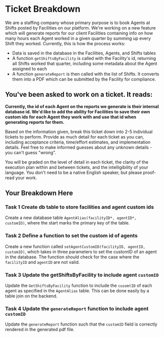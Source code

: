 # Ticket Breakdown
We are a staffing company whose primary purpose is to book Agents at Shifts posted by Facilities on our platform. We're working on a new feature which will generate reports for our client Facilities containing info on how many hours each Agent worked in a given quarter by summing up every Shift they worked. Currently, this is how the process works:

- Data is saved in the database in the Facilities, Agents, and Shifts tables
- A function `getShiftsByFacility` is called with the Facility's id, returning all Shifts worked that quarter, including some metadata about the Agent assigned to each
- A function `generateReport` is then called with the list of Shifts. It converts them into a PDF which can be submitted by the Facility for compliance.

## You've been asked to work on a ticket. It reads:

**Currently, the id of each Agent on the reports we generate is their internal database id. We'd like to add the ability for Facilities to save their own custom ids for each Agent they work with and use that id when generating reports for them.**


Based on the information given, break this ticket down into 2-5 individual tickets to perform. Provide as much detail for each ticket as you can, including acceptance criteria, time/effort estimates, and implementation details. Feel free to make informed guesses about any unknown details - you can't guess "wrong".


You will be graded on the level of detail in each ticket, the clarity of the execution plan within and between tickets, and the intelligibility of your language. You don't need to be a native English speaker, but please proof-read your work.

## Your Breakdown Here

### Task 1 Create db table to store facilities and agent custom ids
Create a new database table `AgentAlias(facilityID*, agentID*, customID)`,
where the start marks the primary key of the table.

### Task 2 Define a function to set the custom id of agents
Create a new function called `setAgentCustomID(facilityID, agentID, customID)`, which takes in three parameters to set the customID of 
an agent in the database. The function should check for the case
where the `facilityID` and `agentID` are not valid.

### Task 3 Update the getShiftsByFacility to include agent `customID`
Update the `GetShiftsByFacility` function to include the `cusomtID` of
each agent as specified in the `AgentAlias` table. 
This can be done easily by a table join on the backend.

### Task 4 Update the `generateReport` function to include agent `customID`
Update the `generateReport` function such that the `customID` field
is correctly rendered in the generated pdf file.